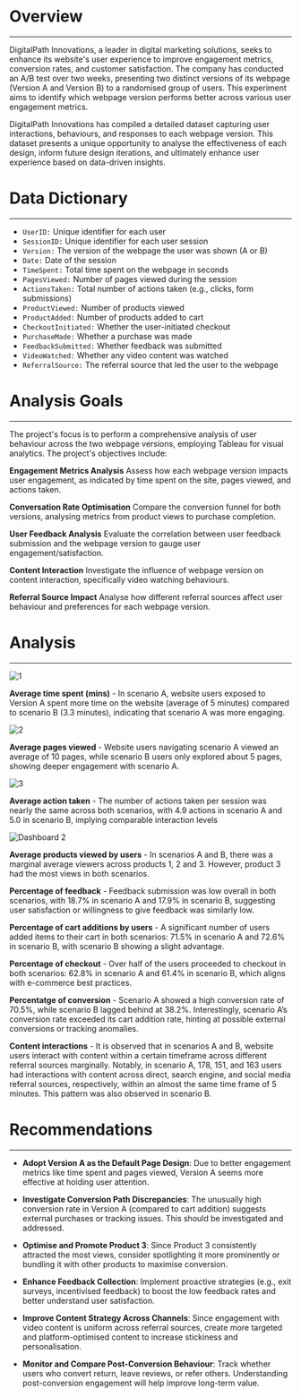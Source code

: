 # Overview
---
DigitalPath Innovations, a leader in digital marketing solutions, seeks to enhance its website's user experience to improve engagement metrics, conversion rates, and customer satisfaction. The company has conducted an A/B test over two weeks, presenting two distinct versions of its webpage (Version A and Version B) to a randomised group of users. This experiment aims to identify which webpage version performs better across various user engagement metrics.

DigitalPath Innovations has compiled a detailed dataset capturing user interactions, behaviours, and responses to each webpage version. This dataset presents a unique opportunity to analyse the effectiveness of each design, inform future design iterations, and ultimately enhance user experience based on data-driven insights.


# Data Dictionary
---
- `UserID:` Unique identifier for each user
- `SessionID:` Unique identifier for each user session
- `Version:` The version of the webpage the user was shown (A or B)
- `Date:` Date of the session
- `TimeSpent:` Total time spent on the webpage in seconds
- `PagesViewed:` Number of pages viewed during the session
- `ActionsTaken:` Total number of actions taken (e.g., clicks, form submissions)
- `ProductViewed:` Number of products viewed
- `ProductAdded:` Number of products added to cart
- `CheckoutInitiated:` Whether the user-initiated checkout
- `PurchaseMade:` Whether a purchase was made
- `FeedbackSubmitted:` Whether feedback was submitted
- `VideoWatched:` Whether any video content was watched
- `ReferralSource:` The referral source that led the user to the webpage

# Analysis Goals
---
The project's focus is to perform a comprehensive analysis of user behaviour across the two webpage versions, employing Tableau for visual analytics. The project's objectives include: 

**Engagement Metrics Analysis**
Assess how each webpage version impacts user engagement, as indicated by time spent on the site, pages viewed, and actions taken.

**Conversation Rate Optimisation**
Compare the conversion funnel for both versions, analysing metrics from product views to purchase completion. 

**User Feedback Analysis**
Evaluate the correlation between user feedback submission and the webpage version to gauge user engagement/satisfaction.

**Content Interaction**
Investigate the influence of webpage version on content interaction, specifically video watching behaviours.

**Referral Source Impact**
Analyse how different referral sources affect user behaviour and preferences for each webpage version.



# Analysis
---

![1](https://github.com/user-attachments/assets/bde1293c-7fa6-4c71-9ce5-024f33764afd)

**Average time spent (mins)** - In scenario A, website users exposed to Version A spent more time on the website (average of 5 minutes) compared to scenario B (3.3 minutes), indicating that scenario A was more engaging.



![2](https://github.com/user-attachments/assets/16e9b469-1b58-48de-a5fa-ab46107922be)

**Average pages viewed** - Website users navigating scenario A viewed an average of 10 pages, while scenario B users only explored about 5 pages, showing deeper engagement with scenario A.



![3](https://github.com/user-attachments/assets/a9552103-ff62-49d5-9ac5-b42637056cf8)

**Average action taken** - The number of actions taken per session was nearly the same across both scenarios, with 4.9 actions in scenario A and 5.0 in scenario B, implying comparable interaction levels



![Dashboard 2](https://github.com/user-attachments/assets/d7e2b539-b4f4-4833-86a6-34569e3df68e)

**Average products viewed by users** - In scenarios A and B, there was a marginal average viewers across products 1, 2 and 3. However, product 3 had the most views in both scenarios.

**Percentage of feedback** - Feedback submission was low overall in both scenarios, with 18.7% in scenario A and 17.9% in scenario B, suggesting user satisfaction or willingness to give feedback was similarly low.

**Percentage of cart additions by users** - A significant number of users added items to their cart in both scenarios: 71.5% in scenario A and 72.6% in scenario B, with scenario B showing a slight advantage.

**Percentage of checkout** - Over half of the users proceeded to checkout in both scenarios: 62.8% in scenario A and 61.4% in scenario B, which aligns with e-commerce best practices.

**Percentatge of conversion** - Scenario A showed a high conversion rate of 70.5%, while scenario B lagged behind at 38.2%. Interestingly, scenario A’s conversion rate exceeded its cart addition rate, hinting at possible external conversions or tracking anomalies.

**Content interactions** - It is observed that in scenarios A and B, website users interact with content within a certain timeframe across different referral sources marginally. Notably, in scenario A, 178, 151, and 163 users had interactions with content across direct, search engine, and social media referral sources, respectively, within an almost the same time frame of 5 minutes. This pattern was also observed in scenario B.

# Recommendations
---
- **Adopt Version A as the Default Page Design**: Due to better engagement metrics like time spent and pages viewed, Version A seems more effective at holding user attention.

- **Investigate Conversion Path Discrepancies**: The unusually high conversion rate in Version A (compared to cart addition) suggests external purchases or tracking issues. This should be investigated and addressed.

- **Optimise and Promote Product 3**: Since Product 3 consistently attracted the most views, consider spotlighting it more prominently or bundling it with other products to maximise conversion.

- **Enhance Feedback Collection**: Implement proactive strategies (e.g., exit surveys, incentivised feedback) to boost the low feedback rates and better understand user satisfaction.

- **Improve Content Strategy Across Channels**: Since engagement with video content is uniform across referral sources, create more targeted and platform-optimised content to increase stickiness and personalisation.

- **Monitor and Compare Post-Conversion Behaviour**: Track whether users who convert return, leave reviews, or refer others. Understanding post-conversion engagement will help improve long-term value.















